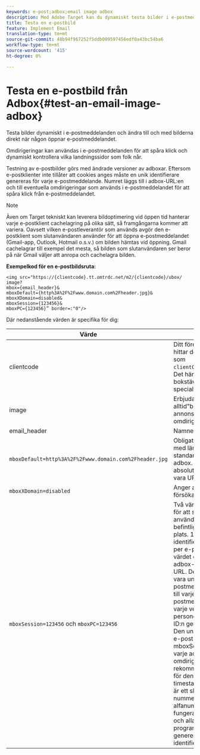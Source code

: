 ```yaml
---
keywords: e-post;adbox;email image adbox
description: Med Adobe Target kan du dynamiskt testa bilder i e-postmeddelanden och till och med ändra dem direkt när någon öppnar e-postmeddelandet.
title: Testa en e-postbild
feature: Implement Email
translation-type: tm+mt
source-git-commit: 48b94f967252f5ddb009597456edf0a43bc54ba6
workflow-type: tm+mt
source-wordcount: '415'
ht-degree: 0%

---
```



# Testa en e-postbild från Adbox{#test-an-email-image-adbox}

Testa bilder dynamiskt i e-postmeddelanden och ändra till och med bilderna direkt när någon öppnar e-postmeddelandet.

Omdirigeringar kan användas i e-postmeddelanden för att spåra klick och dynamiskt kontrollera vilka landningssidor som folk når.

Testning av e-postbilder görs med ändrade versioner av adboxar. Eftersom e-postklienter inte tillåter att cookies anges måste en unik identifierare genereras för varje e-postmeddelande. Numret läggs till i adbox-URL:en och till eventuella omdirigeringar som används i e-postmeddelandet för att spåra klick från e-postmeddelandet.

>[!NOTE]
>
>Även om Target tekniskt kan leverera bildoptimering vid öppen tid hanterar varje e-postklient cachelagring på olika sätt, så framgångarna kommer att variera. Oavsett vilken e-postleverantör som används avgör den e-postklient som slutanvändaren använder för att öppna e-postmeddelandet (Gmail-app, Outlook, Hotmail o.s.v.) om bilden hämtas vid öppning. Gmail cachelagrar till exempel det mesta, så bilden som slutanvändaren ser beror på när Gmail väljer att anropa och cachelagra bilden.

**Exempelkod för en e-postbildsruta:**

```
<img src="https://{clientcode}.tt.omtrdc.net/m2/​{clientcode}/ubox/​image?
mbox={email_header}&
mboxDefault=​{http%3A%2F%2Fwww.domain.com%2Fheader.jpg}&
mboxXDomain=disabled&
mboxSession={123456}&
mboxPC={123456}” border=:"0"/>
```

Där nedanstående värden är specifika för dig:

| Värde | Beskrivning |
|--- |--- |
| clientcode | Ditt företags kundkod. Du hittar detta i at.js eller mbox.js som `clientCode='yourclientcode'`. Det här är bara små bokstäver och har inga specialtecken. |
| image | Erbjudandetypen. Det är alltid&quot;bild&quot; för grafiska annonser och&quot;sida&quot; för omdirigeringar. |
| email_header | Namnet på adbox. |
| `mboxDefault=http%3A%2F%2Fwww.domain.com%2Fheader.jpg` | Obligatoriskt. Ersätt URL:en med lämpligt standardinnehåll för din adbox. Detta måste vara en absolut referens och måste vara URL-kodad. |
| `mboxXDomain=disabled` | Anger att Target inte ska försöka ange en cookie. |
| `mboxSession=123456` och  `mboxPC=123456` | Två värden krävs av Target för att sammanfoga den här användarens profil med den befintliga profilen för din plats. 123456 är den unika identifierare som genereras per e-post. Infoga det här värdet dynamiskt i varje adbox- och omdirigerings-URL. Det här numret måste vara unikt för varje e-postmeddelande som skickas till varje person. Om ett e-postmeddelande skickas varje vecka till 1 000 personer måste 1 000 unika ID:n genereras.<br>Den unika identifieraren per e-post måste tilldelas mboxSession och mboxPC i varje adbox och omdirigerings-URL. Det rekommenderade formatet för den här identifieraren är timestamp-NNNN där NNNN är ett slumpmässigt 5-siffrigt nummer, men alla alfanumeriska format fungerar. Vissa massutskick och alla programmeringsspråk kan generera denna unika identifierare. |
